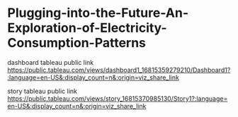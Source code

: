 # Plugging-into-the-Future-An-Exploration-of-Electricity-Consumption-Patterns

dashboard tableau public link https://public.tableau.com/views/dashboard1_16815359279210/Dashboard1?:language=en-US&:display_count=n&:origin=viz_share_link

story tableau public link https://public.tableau.com/views/story_16815370985130/Story1?:language=en-US&:display_count=n&:origin=viz_share_link

